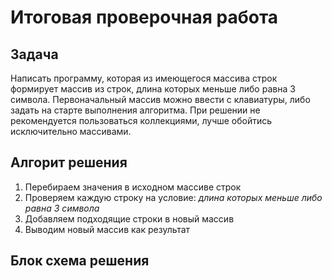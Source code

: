 # **Итоговая проверочная работа**
## Задача 
Написать программу, которая из имеющегося массива строк формирует массив из строк, длина которых меньше либо равна 3 символа. Первоначальный массив можно ввести с клавиатуры, либо задать на старте выполнения алгоритма. При решении не рекомендуется пользоваться коллекциями, лучше обойтись исключительно массивами.
## Алгорит решения
1. Перебираем значения в исходном массиве строк
2. Проверяем каждую строку на условие: *длина которых меньше либо равна 3 символа*
3. Добавляем подходящие строки в новый массив
4. Выводим новый массив как результат

## Блок схема решения
